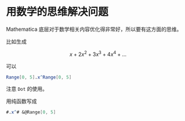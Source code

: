 # 用数学的思维解决问题

Mathematica 底层对于数学相关内容优化得非常好，所以要有这方面的思维。

比如生成

$$x+2x^2+3x^3+4x^4+\ldots$$

可以

```mathematica
Range[0, 5].x^Range[0, 5]
```

注意 `Dot` 的使用。

用纯函数写成

```mathematica
#.x^# &@Range[0, 5]
```